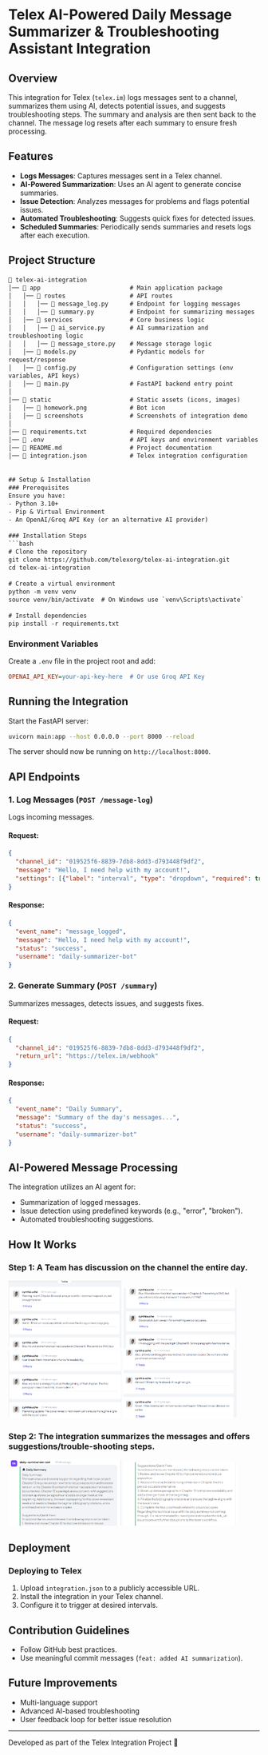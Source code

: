 # Telex AI-Powered Daily Message Summarizer & Troubleshooting Assistant Integration

## Overview
This integration for Telex (`telex.im`) logs messages sent to a channel, summarizes them using AI, detects potential issues, and suggests troubleshooting steps. The summary and analysis are then sent back to the channel. The message log resets after each summary to ensure fresh processing.

## Features
- **Logs Messages**: Captures messages sent in a Telex channel.
- **AI-Powered Summarization**: Uses an AI agent to generate concise summaries.
- **Issue Detection**: Analyzes messages for problems and flags potential issues.
- **Automated Troubleshooting**: Suggests quick fixes for detected issues.
- **Scheduled Summaries**: Periodically sends summaries and resets logs after each execution.

## Project Structure
```
📂 telex-ai-integration
│── 📂 app                         # Main application package
│   │── 📂 routes                  # API routes
│   │   │── 📜 message_log.py      # Endpoint for logging messages
│   │   │── 📜 summary.py          # Endpoint for summarizing messages
│   │── 📂 services                # Core business logic
│   │   │── 📜 ai_service.py       # AI summarization and troubleshooting logic
│   │   │── 📜 message_store.py    # Message storage logic
│   │── 📜 models.py               # Pydantic models for request/response
│   │── 📜 config.py               # Configuration settings (env variables, API keys)
│   │── 📜 main.py                 # FastAPI backend entry point
│
│── 📂 static                      # Static assets (icons, images)
│   │── 📜 homework.png            # Bot icon
│   │── 📂 screenshots             # Screenshots of integration demo
│
│── 📜 requirements.txt            # Required dependencies
│── 📜 .env                        # API keys and environment variables
│── 📜 README.md                   # Project documentation
│── 📜 integration.json            # Telex integration configuration


## Setup & Installation
### Prerequisites
Ensure you have:
- Python 3.10+
- Pip & Virtual Environment
- An OpenAI/Groq API Key (or an alternative AI provider)

### Installation Steps
```bash
# Clone the repository
git clone https://github.com/telexorg/telex-ai-integration.git
cd telex-ai-integration

# Create a virtual environment
python -m venv venv
source venv/bin/activate  # On Windows use `venv\Scripts\activate`

# Install dependencies
pip install -r requirements.txt
```

### Environment Variables
Create a `.env` file in the project root and add:
```ini
OPENAI_API_KEY=your-api-key-here  # Or use Groq API Key
```

## Running the Integration
Start the FastAPI server:
```bash
uvicorn main:app --host 0.0.0.0 --port 8000 --reload
```
The server should now be running on `http://localhost:8000`.

## API Endpoints
### 1. Log Messages (`POST /message-log`)
Logs incoming messages.
#### Request:
```json
{
  "channel_id": "019525f6-8839-7db8-8dd3-d793448f9df2",
  "message": "Hello, I need help with my account!",
  "settings": [{"label": "interval", "type": "dropdown", "required": true, "default": "*/3 * * * *"}]
}
```
#### Response:
```json
{
  "event_name": "message_logged",
  "message": "Hello, I need help with my account!",
  "status": "success",
  "username": "daily-summarizer-bot"
}
```

### 2. Generate Summary (`POST /summary`)
Summarizes messages, detects issues, and suggests fixes.
#### Request:
```json
{
  "channel_id": "019525f6-8839-7db8-8dd3-d793448f9df2",
  "return_url": "https://telex.im/webhook"
}
```
#### Response:
```json
{
  "event_name": "Daily Summary",
  "message": "Summary of the day's messages...",
  "status": "success",
  "username": "daily-summarizer-bot"
}
```

## AI-Powered Message Processing
The integration utilizes an AI agent for:
- Summarization of logged messages.
- Issue detection using predefined keywords (e.g., "error", "broken").
- Automated troubleshooting suggestions.


## How It Works

### Step 1: A Team has discussion on the channel the entire day.
<div>
  <img src="static/screenshots/image.png" alt="1-1" width="45%">
  <img src="static/screenshots/image2.png" alt="1-2" width="45%">
</div>

<div>
  <img src="static/screenshots/image3.png" alt="Step 1-3" width="45%">
  <img src="static/screenshots/image4.png" alt="Step 1-4" width="45%">
</div>


### Step 2: The integration summarizes the messages and offers suggestions/trouble-shooting steps.
<div>
  <img src="static/screenshots/image5.png" alt="Step 1-3" width="45%">
  <img src="static/screenshots/image6.png" alt="Step 1-4" width="45%">
</div>


## Deployment

### Deploying to Telex
1. Upload `integration.json` to a publicly accessible URL.
2. Install the integration in your Telex channel.
3. Configure it to trigger at desired intervals.

## Contribution Guidelines
- Follow GitHub best practices.
- Use meaningful commit messages (`feat: added AI summarization`).

## Future Improvements
- Multi-language support
- Advanced AI-based troubleshooting
- User feedback loop for better issue resolution

---
Developed as part of the Telex Integration Project 🚀

